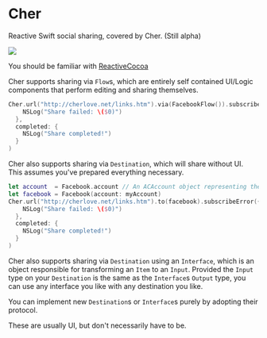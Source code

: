# Cher
Reactive Swift social sharing, covered by Cher. (Still alpha)

![](http://i1-news.softpedia-static.com/images/news2/Twitter-Account-of-Cher-Hacked-Abused-to-Promote-Shady-Diet-2.png)

You should be familiar with [ReactiveCocoa](http://github.com/reactivecocoa/reactivecocoa)

Cher supports sharing via `Flow`s, which are entirely self contained UI/Logic components that perform editing and sharing themselves.

```swift
Cher.url("http://cherlove.net/links.htm").via(FacebookFlow()).subscribeError({
    NSLog("Share failed: \($0)")
  }, 
  completed: {
    NSLog("Share completed!")
  }
)
```

Cher also supports sharing via `Destination`, which will share without UI. This assumes you've prepared everything necessary.

```swift
let account  = Facebook.account // An ACAccount object representing the system Facebook account
let facebook = Facebook(account: myAccount) 
Cher.url("http://cherlove.net/links.htm").to(facebook).subscribeError({
    NSLog("Share failed: \($0)")
  }, 
  completed: {
    NSLog("Share completed!")
  }
)
```

Cher also supports sharing via `Destination` using an `Interface`, which is an object responsible for transforming an `Item` to an `Input`. Provided the `Input` type on your `Destination` is the same as the `Interface`s `Output` type, you can use any interface you like with any destination you like.

You can implement new `Destination`s or `Interface`s purely by adopting their protocol.

These are usually UI, but don't necessarily have to be.
